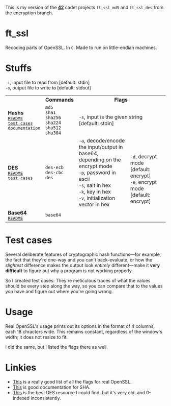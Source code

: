 This is my version of the **[42](https://www.42.us.org/)** cadet projects `ft_ssl_md5` and `ft_ssl_des` from the encryption branch.

# ft_ssl
Recoding parts of OpenSSL. In `C`. Made to run on little-endian machines.

# Stuffs
`-i`, input file to read from [default: stdin]<br>
`-o`, output file to write to [default: stdout]

<table style="vertical-align:center;">
	<tr align="center">
		<td><b></b></td>
		<td><b>Commands</b></td>
		<td colspan="2"><b>Flags</b></td>
	</tr>
	<tr>
		<td>
			<b>Hashs</b><br>
			<kbd><a href="./_hashing_notes/README_hashing.md">README</a></kbd><br>
			<kbd><a href="./_hashing_notes/test_cases">test cases</a></kbd><br>
			<kbd><a href="./_hashing_notes/fancy_documentation">documentation</a></kbd>
		</td>
		<td>
			<code>md5</code><br>
			<code>sha1</code><br>
			<code>sha256</code><br>
			<code>sha224</code><br>
			<code>sha512</code><br>
			<code>sha384</code>
		</td>
		<td colspan="2">
			<code>-s</code>, input is the given string [default: stdin]
		</td>
	</tr>
	<tr>
		<td>
			<b>DES</b><br>
			<kbd><a href="./_des_notes/README_des.md">README</a></kbd><br>
			<kbd><a href="./_des_notes/test_cases">test cases</a></kbd>
		</td>
		<td>
			<code>des-ecb</code><br>
			<code>des-cbc</code><br>
			<code>des</code>
		</td>
		<td width="50%">
			<code>-a</code>, decode/encode the input/output in base64, depending on the encrypt mode<br>
			<code>-p</code>, password in ascii<br>
			<code>-s</code>, salt in hex<br>
			<code>-k</code>, key in hex<br>
			<code>-v</code>, initialization vector in hex
		</td>
		<td width="50%" rowspan="2">
			<code>-d</code>, decrypt mode [default: encrypt]<br>
			<code>-e</code>, encrypt mode [default: encrypt]
		</td>
	</tr>
		<tr>
		<td>
			<b>Base64</b><br>
			<kbd><a href="./_base64_notes/README_base64.md">README</a></kbd>
		</td>
		<td><code>base64</code></td>
		<td></td>
	</tr>
</table>

# Test cases
Several deliberate features of cryptographic hash functions—for example, the fact that they're one-way and you can't back-evaluate, or how the _slightest_ difference makes the output look _entirely_ different—make it **very difficult** to figure out why a program is not working properly.

So I created test cases: They're meticulous traces of what the values should be every step along the way, so you can compare that to the values _you_ have and figure out where you're going wrong.

# Usage
Real OpenSSL's usage prints out its options in the format of 4 columns, each 18 chracters wide. This remains constant, regardless of the window's width; it does not resize to fit.

I did the same, but I listed the flags there as well.

# Linkies
* [This](https://wiki.openssl.org/index.php/Enc) is a really good list of all the flags for real OpenSSL.
* [This](https://csrc.nist.gov/csrc/media/publications/fips/180/2/archive/2002-08-01/documents/fips180-2.pdf) is good documentation for SHA.
* [This](http://page.math.tu-berlin.de/~kant/teaching/hess/krypto-ws2006/des.htm) is the best DES resource I could find, but it's very old, and 0-indexed inconsistently.
